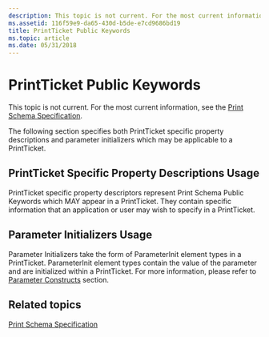 ```yaml
---
description: This topic is not current. For the most current information, see the Print Schema Specification.
ms.assetid: 116f59e9-da65-430d-b5de-e7cd9686bd19
title: PrintTicket Public Keywords
ms.topic: article
ms.date: 05/31/2018
---
```


# PrintTicket Public Keywords

This topic is not current. For the most current information, see the [Print Schema Specification](https://www.microsoft.com/whdc/xps/printschema.mspx).

The following section specifies both PrintTicket specific property descriptions and parameter initializers which may be applicable to a PrintTicket.

## PrintTicket Specific Property Descriptions Usage

PrintTicket specific property descriptors represent Print Schema Public Keywords which MAY appear in a PrintTicket. They contain specific information that an application or user may wish to specify in a PrintTicket.

## Parameter Initializers Usage

Parameter Initializers take the form of ParameterInit element types in a PrintTicket. ParameterInit element types contain the value of the parameter and are initialized within a PrintTicket. For more information, please refer to [Parameter Constructs](parameter-constructs.md) section.

## Related topics

<dl> <dt>

[Print Schema Specification](https://www.microsoft.com/whdc/xps/printschema.mspx)
</dt> </dl>

 

 



